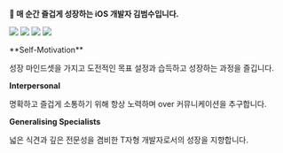 **👋 매 순간 즐겁게 성장하는 iOS 개발자 김범수입니다.**
<p>
  <a href="https://velog.io/@beomsoo0/" target="_blank"><img src="https://img.shields.io/badge/Velog-20C997?style=flat-square&logo=Velog&logoColor=white"/></a>
  <a href="https://www.linkedin.com/in/%EB%B2%94%EC%88%98-%EA%B9%80-66012b23a/" target="_blank"><img src="https://img.shields.io/badge/BeomsooKim-0A66C2?style=flat-square&logo=Linkedin&logoColor=white"/></a>
  <a href="https://www.instagram.com/bumssooooo/" target="_blank"><img src="https://img.shields.io/badge/Instagram-E44005F?style=flat-square&logo=Instagram&logoColor=white"/></a>
  <a href="mailto:bsbs7605@gmail.com" target="_blank"><img src="https://img.shields.io/badge/bsbs7605@gmail.com-EA4335?style=flat-square&logo=Gmail&logoColor=white"/></a>
</p>
**Self-Motivation**

성장 마인드셋을 가지고 도전적인 목표 설정과 습득하고 성장하는 과정을 즐깁니다.

**Interpersonal**

명확하고 즐겁게 소통하기 위해 항상 노력하며 over 커뮤니케이션을 추구합니다.

**Generalising Specialists**

넓은 식견과 깊은 전문성을 겸비한 T자형 개발자로서의 성장을 지향합니다.

